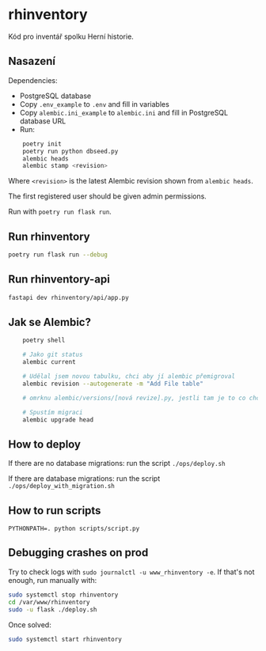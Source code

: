 # rhinventory
Kód pro inventář spolku Herní historie.

## Nasazení
Dependencies:

- PostgreSQL database
- Copy `.env_example` to `.env` and fill in variables
- Copy `alembic.ini_example` to `alembic.ini` and fill in PostgreSQL database URL
- Run:
```bash
    poetry init
    poetry run python dbseed.py
    alembic heads
    alembic stamp <revision>
```

Where `<revision>` is the latest Alembic revision shown from `alembic heads`.

The first registered user should be given admin permissions.

Run with `poetry run flask run`.

## Run rhinventory
```bash
poetry run flask run --debug
```

## Run rhinventory-api
```bash
fastapi dev rhinventory/api/app.py
```

## Jak se Alembic?

```bash
    poetry shell

    # Jako git status
    alembic current

    # Udělal jsem novou tabulku, chci aby jí alembic přemigroval
    alembic revision --autogenerate -m "Add File table"

    # omrknu alembic/versions/[nová revize].py, jestli tam je to co chci...

    # Spustím migraci
    alembic upgrade head
```

## How to deploy

If there are no database migrations: run the script `./ops/deploy.sh`

If there are database migrations: run the script `./ops/deploy_with_migration.sh`

## How to run scripts

`PYTHONPATH=. python scripts/script.py`

## Debugging crashes on prod

Try to check logs with `sudo journalctl -u www_rhinventory -e`.  If that's not enough, run manually with:

```sh
sudo systemctl stop rhinventory
cd /var/www/rhinventory
sudo -u flask ./deploy.sh
```

Once solved:

```sh
sudo systemctl start rhinventory
```